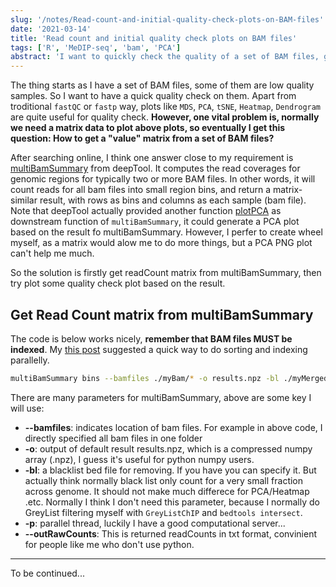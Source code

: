 ```yaml
---
slug: '/notes/Read-count-and-initial-quality-check-plots-on-BAM-files'
date: '2021-03-14'
title: 'Read count and initial quality check plots on BAM files'
tags: ['R', 'MeDIP-seq', 'bam', 'PCA']
abstract: 'I want to quickly check the quality of a set of BAM files, generated from bowtie2. However, I did not see many tools for it, eventually I found multiBamSummary is one solution out. Here I record a bit how I get read count matrix from a set of BAM files, then plot a quick plotly plot for visualisation.'
---
```


The thing starts as I have a set of BAM files, some of them are low quality samples. So I want to have a quick quality check on them. Apart from troditional `fastQC` or `fastp` way, plots like `MDS`, `PCA`, `tSNE`, `Heatmap`, `Dendrogram` are quite useful for quality check. **However, one vital problem is, normally we need a matrix data to plot above plots, so eventually I get this question: How to get a "value" matrix from a set of BAM files?**

After searching online, I think one answer close to my requirement is [multiBamSummary](https://deeptools.readthedocs.io/en/develop/content/tools/multiBamSummary.html#:~:text=multiBamSummary%20computes%20the%20read%20coverages,the%20BED%2Dfile%20mode%20instead.) from deepTool. It computes the read coverages for genomic regions for typically two or more BAM files. In other words, it will count reads for all bam files into small region bins, and return a matrix-similar result, with rows as bins and columns as each sample (bam file). Note that deepTool actually provided another function [plotPCA](https://deeptools.readthedocs.io/en/develop/content/tools/plotPCA.html) as downstream function of `multiBamSummary`, it could generate a PCA plot based on the result fo multiBamSummary. However, I perfer to create wheel myself, as a matrix would alow me to do more things, but a PCA PNG plot can't help me much. 

So the solution is firstly get readCount matrix from multiBamSummary, then try plot some quality check plot based on the result.

## Get Read Count matrix from multiBamSummary

The code is below works nicely, **remember that BAM files MUST be indexed**. My [this post](https://yuantian1991.github.io/notes/My-Samtools-Command) suggested a quick way to do sorting and indexing parallelly.

```bash
multiBamSummary bins --bamfiles ./myBam/* -o results.npz -bl ./myMergedGreyList.bed -p 30 --outRawCounts readCounts.tab
```
There are many parameters for multiBamSummary, above are some key I will use:

* **--bamfiles**: indicates location of bam files. For example in above code, I directly specified all bam files in one folder
* **-o**: output of default result results.npz, which is a compressed numpy array (.npz), I guess it's useful for python numpy users.
* **-bl**: a blacklist bed file for removing. If you have you can specify it. But actually think normally black list only count for a very small fraction across genome. It should not make much differece for PCA/Heatmap .etc. Normally I think I don't need this parameter, because I normally do GreyList filtering myself with `GreyListChIP` and `bedtools intersect`.
* **-p**: parallel thread, luckily I have a good computational server...
* **--outRawCounts**: This is returned readCounts in txt format, convinient for people like me who don't use python.

---

To be continued...